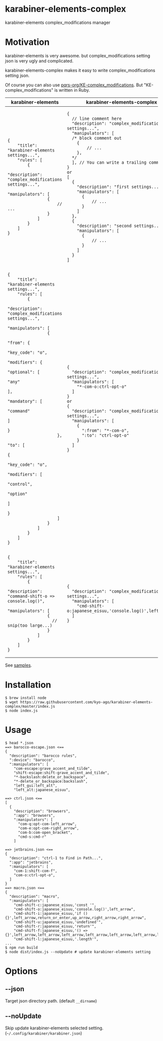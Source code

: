 # karabiner-elements-complex

karabiner-elements complex_modifications manager

# Motivation

karabiner-elements is very awesome. but complex_modifications setting json is very ugly and complicated.

karabiner-elements-complex makes it easy to write complex_modifications setting json.

Of course you can also use [pqrs\-org/KE\-complex\_modifications](https://github.com/pqrs-org/KE-complex_modifications). But "KE-complex_modifications" is written in Ruby.

<table>
<thead><tr><th>karabiner-elements</th><th>karabiner-elements-complex</th></tr></thead>
<tbody>
<tr>
<td><pre><code>{
    "title": "karabiner-elements settings...",
    "rules": [
        {
            "description": "complex_modifications settings...",
            "manipulators": [
                {
                    // ...
                }
            ]
        }
    ]
}</code></pre>
</td><td>
<pre><code>{
  // line comment here
  "description": "complex_modifications settings...",
  "manipulators": [
  /* block comment out
    {
        // ...
    },
  */
  ], // You can write a trailing comma.
}
or
[
  {
    "description": "first settings...",
    "manipulators": [
      {
          // ...
      }
    ]
  },
  {
    "description": "second settings...",
    "manipulators": [
      {
          // ...
      }
    ]
  }
]
</code></pre></td>
</tr>
<tr>
<td><pre><code>{
    "title": "karabiner-elements settings...",
    "rules": [
        {
            "description": "complex_modifications settings...",
            "manipulators": [
                {
                    "from": {
                      "key_code": "o",
                      "modifiers": {
                        "optional": [
                          "any"
                        ],
                        "mandatory": [
                          "command"
                        ]
                      }
                    },
                    "to": [
                      {
                        "key_code": "o",
                        "modifiers": [
                          "control",
                          "option"
                        ]
                      }
                    ]
                }
            ]
        }
    ]
}</code></pre>
</td><td>
<pre><code>{
  "description": "complex_modifications settings...",
  "manipulators": [
    "*-com-o:ctrl-opt-o"
  ]
}
or
{
  "description": "complex_modifications settings...",
  "manipulators": [
    {
      ":from": "*-com-o",
      ":to": "ctrl-opt-o"
    }
  ]
}</code></pre></td>
</tr>
<tr>
<td><pre><code>{
    "title": "karabiner-elements settings...",
    "rules": [
        {
            "description": "command-shift-o => console.log()",
            "manipulators": [
                {
                  // snip(too large...)
                }
            ]
        }
    ]
}</code></pre>
</td><td>
<pre><code>{
  "description": "complex_modifications settings...",
  "manipulators": [
    "cmd-shift-o:japanese_eisuu,'console.log()',left_arrow"
  ]
}</code></pre></td>
</tr>
</tbody>
</table>

See [samples](/tree/master/samples).

# Installation

```
$ brew install node
$ wget https://raw.githubusercontent.com/kyo-ago/karabiner-elements-complex/master/index.js
$ node index.js
```

# Usage

```
$ head *.json
==> barocco-escape.json <==
{
  "description": "barocco rules",
  ":device": "barocco",
  ":manipulators": [
    "com-escape:grave_accent_and_tilde",
    "shift-escape:shift-grave_accent_and_tilde",
    "*-backslash:delete_or_backspace",
    "*-delete_or_backspace:backslash",
    "left_gui:left_alt",
    "left_alt:japanese_eisuu",

==> ctrl.json <==
[
  {
    "description": "browsers",
    ":app": "browsers",
    ":manipulators": [
      "com-q:opt-com-left_arrow",
      "com-e:opt-com-right_arrow",
      "com-b:com-open_bracket",
      "cmd-s:cmd-r"
    ]

==> jetbrains.json <==
{
  "description": "ctrl-1 to Find in Path...",
  ":app": "jetbrains",
  ":manipulators": [
    "com-1:shift-com-f",
    "com-o:ctrl-opt-o",
  ]
}
==> macro.json <==
{
  "description": "macro",
  ":manipulators": [
    "cmd-shift-c:japanese_eisuu,'const '",
    "cmd-shift-o:japanese_eisuu,'console.log()',left_arrow",
    "cmd-shift-i:japanese_eisuu,'if () {}',left_arrow,return_or_enter,up_arrow,right_arrow,right_arrow",
    "cmd-shift-u:japanese_eisuu,'undefined'",
    "cmd-shift-r:japanese_eisuu,'return'",
    "cmd-shift-f:japanese_eisuu,'() => {}',left_arrow,left_arrow,left_arrow,left_arrow,left_arrow,left_arrow,left_arrow",
    "cmd-shift-l:japanese_eisuu,'.length'",
...
$ npm run build
$ node dist/index.js --noUpdate # update karabiner-elements setting
```

# Options

## --json

Target json directory path. (default `__dirname`)

## --noUpdate

Skip update karabiner-elements selected setting. (`~/.config/karabiner/karabiner.json`)
